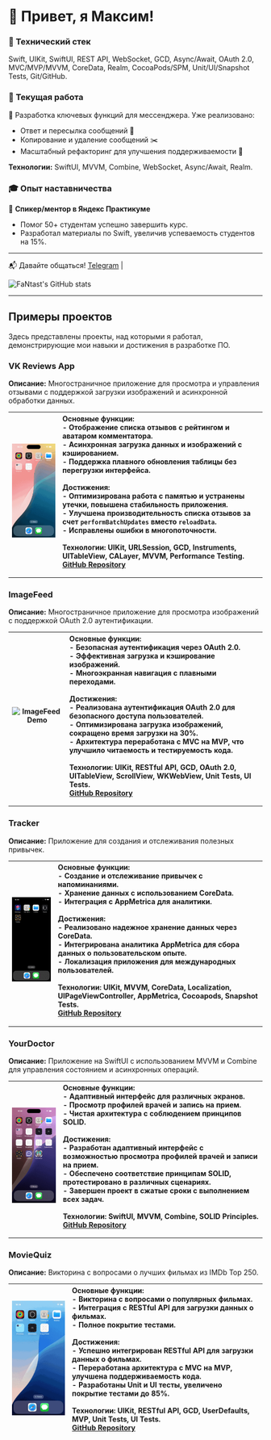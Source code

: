 # 👋 Привет, я Максим!

### 🚀 Технический стек
Swift, UIKit, SwiftUI, REST API, WebSocket, GCD, Async/Await, OAuth 2.0, MVC/MVP/MVVM, CoreData, Realm, CocoaPods/SPM, Unit/UI/Snapshot Tests, Git/GitHub.

### 💼 Текущая работа
🔹 Разработка ключевых функций для мессенджера. Уже реализовано:
- Ответ и пересылка сообщений 📩
- Копирование и удаление сообщений ✂️
- Масштабный рефакторинг для улучшения поддерживаемости 🔄

**Технологии:** SwiftUI, MVVM, Combine, WebSocket, Async/Await, Realm.

### 🎓 Опыт наставничества
📢 **Спикер/ментор в Яндекс Практикуме**  
- Помог 50+ студентам успешно завершить курс.
- Разработал материалы по Swift, увеличив успеваемость студентов на 15%.

---
📬 Давайте общаться! [Telegram](https://t.me/FaNtast2912) |

![FaNtast's GitHub stats](https://github-readme-stats.vercel.app/api?username=FaNtast2912&show_icons=true&theme=tokyonight)

---

## Примеры проектов

Здесь представлены проекты, над которыми я работал, демонстрирующие мои навыки и достижения в разработке ПО.

### VK Reviews App  
**Описание:** Многостраничное приложение для просмотра и управления отзывами с поддержкой загрузки изображений и асинхронной обработки данных.  

| <img src="https://raw.githubusercontent.com/FaNtast2912/VK-Test/main/Demo/Test_Demo.gif" alt="ImageFeed Demo" width="200"> | **Основные функции:**<br>- Отображение списка отзывов с рейтингом и аватаром комментатора.<br>- Асинхронная загрузка данных и изображений с кэшированием.<br>- Поддержка плавного обновления таблицы без перегрузки интерфейса.<br><br>**Достижения:**<br>- Оптимизирована работа с памятью и устранены утечки, повышена стабильность приложения.<br>- Улучшена производительность списка отзывов за счет `performBatchUpdates` вместо `reloadData`.<br>- Исправлены ошибки в многопоточности.<br><br>**Технологии:** UIKit, URLSession, GCD, Instruments, UITableView, CALayer, MVVM, Performance Testing.<br>[GitHub Repository](https://github.com/your-repo/VKReviews) |
|:---:|:---|

---

### ImageFeed  
**Описание:** Многостраничное приложение для просмотра изображений с поддержкой OAuth 2.0 аутентификации.  

| <img src="https://raw.githubusercontent.com/FaNtast2912/ImageFeed/main/Demo/ImageFeedDemo.gif" alt="ImageFeed Demo" width="200" /> | **Основные функции:**<br>- Безопасная аутентификация через OAuth 2.0.<br>- Эффективная загрузка и кэширование изображений.<br>- Многоэкранная навигация с плавными переходами.<br><br>**Достижения:**<br>- Реализована аутентификация OAuth 2.0 для безопасного доступа пользователей.<br>- Оптимизирована загрузка изображений, сокращено время загрузки на 30%.<br>- Архитектура переработана с MVC на MVP, что улучшило читаемость и тестируемость кода.<br><br>**Технологии:** UIKit, RESTful API, GCD, OAuth 2.0, UITableView, ScrollView, WKWebView, Unit Tests, UI Tests.<br>[GitHub Repository](https://github.com/FaNtast2912/ImageFeed) |
|:---:|:---|

---

### Tracker  
**Описание:** Приложение для создания и отслеживания полезных привычек.  

| <img src="https://raw.githubusercontent.com/FaNtast2912/Tracker/main/Demo/TrackerDemo.gif" alt="Tracker Demo" width="200" /> | **Основные функции:**<br>- Создание и отслеживание привычек с напоминаниями.<br>- Хранение данных с использованием CoreData.<br>- Интеграция с AppMetrica для аналитики.<br><br>**Достижения:**<br>- Реализовано надежное хранение данных через CoreData.<br>- Интегрирована аналитика AppMetrica для сбора данных о пользовательском опыте.<br>- Локализация приложения для международных пользователей.<br><br>**Технологии:** UIKit, MVVM, CoreData, Localization, UIPageViewController, AppMetrica, Cocoapods, Snapshot Tests.<br>[GitHub Repository](https://github.com/FaNtast2912/Tracker) |
|:---:|:---|

---

### YourDoctor
**Описание:** Приложение на SwiftUI с использованием MVVM и Combine для управления состоянием и асинхронных операций.  

| <img src="https://raw.githubusercontent.com/FaNtast2912/YourDoctor/main/Demo/YourDocktorDemo.gif" alt="YourDoctor Demo" width="200" /> | **Основные функции:**<br>- Адаптивный интерфейс для различных экранов.<br>- Просмотр профилей врачей и запись на прием.<br>- Чистая архитектура с соблюдением принципов SOLID.<br><br>**Достижения:**<br>- Разработан адаптивный интерфейс с возможностью просмотра профилей врачей и записи на прием.<br>- Обеспечено соответствие принципам SOLID, протестировано в различных сценариях.<br>- Завершен проект в сжатые сроки с выполнением всех задач.<br><br>**Технологии:** SwiftUI, MVVM, Combine, SOLID Principles.<br>[GitHub Repository](https://github.com/FaNtast2912/YourDoctor) |
|:---:|:---|

---

### MovieQuiz  
**Описание:** Викторина с вопросами о лучших фильмах из IMDb Top 250.  

| <img src="https://raw.githubusercontent.com/FaNtast2912/MovieQuiz/main/Demo/MovieQuizDemo.gif" alt="MovieQuiz Demo" width="200" /> | **Основные функции:**<br>- Викторина с вопросами о популярных фильмах.<br>- Интеграция с RESTful API для загрузки данных о фильмах.<br>- Полное покрытие тестами.<br><br>**Достижения:**<br>- Успешно интегрирован RESTful API для загрузки данных о фильмах.<br>- Переработана архитектура с MVC на MVP, улучшена поддерживаемость кода.<br>- Разработаны Unit и UI тесты, увеличено покрытие тестами до 85%.<br><br>**Технологии:** UIKit, RESTful API, GCD, UserDefaults, MVP, Unit Tests, UI Tests.<br>[GitHub Repository](https://github.com/FaNtast2912/MovieQuiz) |
|:---:|:---|
